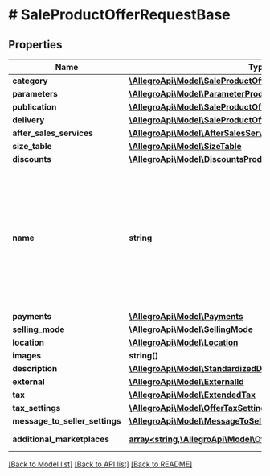 # # SaleProductOfferRequestBase

## Properties

Name | Type | Description | Notes
------------ | ------------- | ------------- | -------------
**category** | [**\AllegroApi\Model\SaleProductOfferRequestBaseAllOfCategory**](SaleProductOfferRequestBaseAllOfCategory.md) |  | [optional]
**parameters** | [**\AllegroApi\Model\ParameterProductOfferRequest[]**](ParameterProductOfferRequest.md) |  | [optional]
**publication** | [**\AllegroApi\Model\SaleProductOfferRequestBaseAllOfPublication**](SaleProductOfferRequestBaseAllOfPublication.md) |  | [optional]
**delivery** | [**\AllegroApi\Model\SaleProductOfferRequestBaseAllOfDelivery**](SaleProductOfferRequestBaseAllOfDelivery.md) |  | [optional]
**after_sales_services** | [**\AllegroApi\Model\AfterSalesServicesProductOfferRequest**](AfterSalesServicesProductOfferRequest.md) |  | [optional]
**size_table** | [**\AllegroApi\Model\SizeTable**](SizeTable.md) |  | [optional]
**discounts** | [**\AllegroApi\Model\DiscountsProductOfferRequest**](DiscountsProductOfferRequest.md) |  | [optional]
**name** | **string** | Name (title) of an offer. Length cannot be more than 50 characters. Read more: &lt;a href&#x3D;\&quot;../../tutorials/jak-jednym-requestem-wystawic-oferte-powiazana-z-produktem-D7Kj9gw4xFA#tytul-oferty\&quot; target&#x3D;\&quot;_blank\&quot;&gt;PL&lt;/a&gt;  / &lt;a href&#x3D;\&quot;../../tutorials/list-offer-assigned-product-one-request-D7Kj9M71Bu6#offer-title\&quot; target&#x3D;\&quot;_blank\&quot;&gt;EN&lt;/a&gt; . | [optional]
**payments** | [**\AllegroApi\Model\Payments**](Payments.md) |  | [optional]
**selling_mode** | [**\AllegroApi\Model\SellingMode**](SellingMode.md) |  | [optional]
**location** | [**\AllegroApi\Model\Location**](Location.md) |  | [optional]
**images** | **string[]** |  | [optional]
**description** | [**\AllegroApi\Model\StandardizedDescription**](StandardizedDescription.md) |  | [optional]
**external** | [**\AllegroApi\Model\ExternalId**](ExternalId.md) |  | [optional]
**tax** | [**\AllegroApi\Model\ExtendedTax**](ExtendedTax.md) |  | [optional]
**tax_settings** | [**\AllegroApi\Model\OfferTaxSettings**](OfferTaxSettings.md) |  | [optional]
**message_to_seller_settings** | [**\AllegroApi\Model\MessageToSellerSettings**](MessageToSellerSettings.md) |  | [optional]
**additional_marketplaces** | [**array<string,\AllegroApi\Model\OfferAdditionalMarketplace>**](OfferAdditionalMarketplace.md) | Settings for each additional marketplace. | [optional]

[[Back to Model list]](../../README.md#models) [[Back to API list]](../../README.md#endpoints) [[Back to README]](../../README.md)
